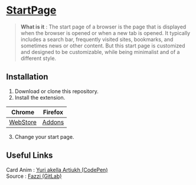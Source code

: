 # <a target="_blank" href="https://itsoon-xyz.github.io/StartPage/">StartPage</a>
> **What is it** : The start page of a browser is the page that is displayed when the browser is opened or when a new tab is opened. It typically includes a search bar, frequently visited sites, bookmarks, and sometimes news or other content.
But this start page is customized and designed to be customizable, while being minimalist and of a different style.

## Installation
1. Download or clone this repository.
2. Install the extension.

| Chrome | Firefox |
| --- | --- |
| [WebStore](https://chrome.google.com/webstore/detail/fast-new-tab-redirect-reb/acgndeknalmchjdgfibacnacagfmgkfm) | [Addons](https://addons.mozilla.org/en-US/firefox/addon/custom-new-tab-page/) |
3. Change your start page.

## Useful Links

Card Anim : [Yuri akella Artiukh (CodePen)](https://codepen.io/akella/pen/XWYrRmb)
<br>
Source : [Fazzi (GitLab)](https://gitlab.com/fazzi/startpage)
